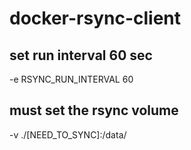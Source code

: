 # docker-rsync-client


## set run interval 60 sec

-e RSYNC_RUN_INTERVAL 60

## must set the rsync volume

-v ./[NEED_TO_SYNC]:/data/
